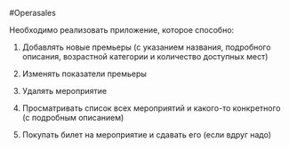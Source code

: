 #Operasales

Необходимо реализовать приложение, которое способно:

1) Добавлять новые премьеры (с указанием названия, подробного описания, возрастной категории и количество доступных мест)
2) Изменять показатели премьеры
3) Удалять мероприятие
4) Просматривать список всех мероприятий и какого-то конкретного (с подробным описанием)

5) Покупать билет на мероприятие и сдавать его (если вдруг надо)
